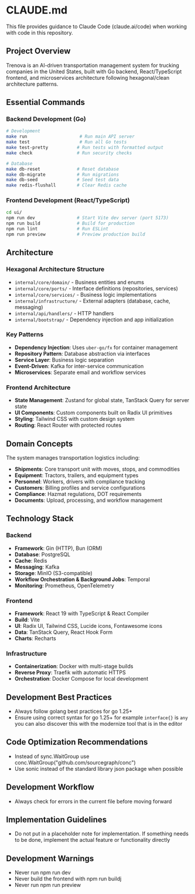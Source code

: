 # CLAUDE.md

This file provides guidance to Claude Code (claude.ai/code) when working with code in this repository.

## Project Overview

Trenova is an AI-driven transportation management system for trucking companies in the United States, built with Go backend, React/TypeScript frontend, and microservices architecture following hexagonal/clean architecture patterns.

## Essential Commands

### Backend Development (Go)

```bash
# Development
make run                    # Run main API server
make test                   # Run all Go tests
make test-pretty           # Run tests with formatted output
make check                 # Run security checks

# Database
make db-reset              # Reset database
make db-migrate            # Run migrations
make db-seed               # Seed test data
make redis-flushall        # Clear Redis cache
```

### Frontend Development (React/TypeScript)

```bash
cd ui/
npm run dev                # Start Vite dev server (port 5173)
npm run build              # Build for production
npm run lint               # Run ESLint
npm run preview            # Preview production build
```

## Architecture

### Hexagonal Architecture Structure

- `internal/core/domain/` - Business entities and enums
- `internal/core/ports/` - Interface definitions (repositories, services)
- `internal/core/services/` - Business logic implementations
- `internal/infrastructure/` - External adapters (database, cache, messaging)
- `internal/api/handlers/` - HTTP handlers
- `internal/bootstrap/` - Dependency injection and app initialization

### Key Patterns

- **Dependency Injection**: Uses `uber-go/fx` for container management
- **Repository Pattern**: Database abstraction via interfaces
- **Service Layer**: Business logic separation
- **Event-Driven**: Kafka for inter-service communication
- **Microservices**: Separate email and workflow services

### Frontend Architecture

- **State Management**: Zustand for global state, TanStack Query for server state
- **UI Components**: Custom components built on Radix UI primitives
- **Styling**: Tailwind CSS with custom design system
- **Routing**: React Router with protected routes

## Domain Concepts

The system manages transportation logistics including:

- **Shipments**: Core transport unit with moves, stops, and commodities
- **Equipment**: Tractors, trailers, and equipment types
- **Personnel**: Workers, drivers with compliance tracking
- **Customers**: Billing profiles and service configurations
- **Compliance**: Hazmat regulations, DOT requirements
- **Documents**: Upload, processing, and workflow management

## Technology Stack

### Backend

- **Framework**: Gin (HTTP), Bun (ORM)
- **Database**: PostgreSQL
- **Cache**: Redis
- **Messaging**: Kafka
- **Storage**: MinIO (S3-compatible)
- **Workflow Orchestration & Background Jobs**: Temporal
- **Monitoring**: Prometheus, OpenTelemetry

### Frontend

- **Framework**: React 19 with TypeScript & React Compiler
- **Build**: Vite
- **UI**: Radix UI, Tailwind CSS, Lucide icons, Fontawesome icons
- **Data**: TanStack Query, React Hook Form
- **Charts**: Recharts

### Infrastructure

- **Containerization**: Docker with multi-stage builds
- **Reverse Proxy**: Traefik with automatic HTTPS
- **Orchestration**: Docker Compose for local development

## Development Best Practices

- Always follow golang best practices for go 1.25+
- Ensure using correct syntax for go 1.25+ for example `interface{}` is `any` you can also discover this with the modernize tool that is in the editor

## Code Optimization Recommendations

- Instead of sync.WaitGroup use conc.WaitGroup("github.com/sourcegraph/conc")
- Use sonic instead of the standard library json package when possible

## Development Workflow

- Always check for errors in the current file before moving forward

## Implementation Guidelines

- Do not put in a placeholder note for implementation. If something needs to be done, implement the actual feature or functionality directly

## Development Warnings

- Never run npm run dev
- Never build the frontend with npm run buildj
- Never run npm run preview
